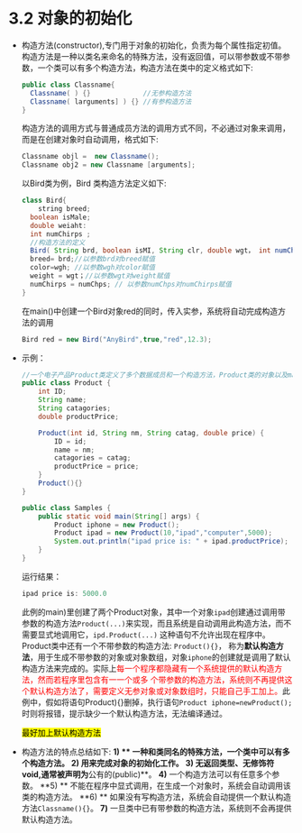 

# 3.2 对象的初始化

- 构造方法(constructor),专门用于对象的初始化，负责为每个属性指定初值。构造方法是一种以类名来命名的特殊方法，没有返回值，可以带参数或不带参数，一个类可以有多个构造方法，构造方法在类中的定义格式如下: 

  ```java
  public class Classname{
  	Classname( ) {}				//无参构造方法
  	Classname( larguments] ) {} //有参构造方法
  }
  ```

  构造方法的调用方式与普通成员方法的调用方式不同，不必通过对象来调用，而是在创建对象时自动调用，格式如下:
  
  ```java
  Classname objl =  new Classname();
  Classname obj2 = new Classname [arguments];
  ```
  
  以Bird类为例，Bird 类构造方法定义如下:
  
  ```java
  class Bird{
      string breed;
  	boolean isMale;
  	double weiaht:
  	int numChirps ;
  	//构造方法的定义
  	Bird( String brd, boolean isMI, String clr, double wgt， int numChps( { 
  	breed= brd;//以参数brd对breed赋值
  	color=wgh; //以参数wgh对color賦值
  	weight = wgt；//以参数wgt对weight赋值
  	numChirps = numChps; // 以参数numChps对numChirps赋值
  }
  
  ```
  
  在main()中创建一个Bird对象red的同时，传入实参，系统将自动完成构造方法的调用
  
  ```java
  Bird red = new Bird("AnyBird",true,"red",12.3);
  ```

- 示例：

  ```java
  //一个电子产品Product类定义了多个数据成员和一个构造方法，Product类的对象以及main()方法放在Sample.java中
  public class Product {
      int ID;
      String name;
      String catagories;
      double productPrice;
  
      Product(int id, String nm, String catag, double price) {
          ID = id;
          name = nm;
          catagories = catag;
          productPrice = price;
      }
      Product(){}
  }
  ```

  ```java
  public class Samples {
      public static void main(String[] args) {
          Product iphone = new Product();
          Product ipad = new Product(10,"ipad","computer",5000);
          System.out.println("ipad price is: " + ipad.productPrice);
      }
  }
  ```

  运行结果：

  ```java
  ipad price is: 5000.0
  ```

  此例的main)里创建了两个Product对象，其中一个对象`ipad`创建通过调用带参数的构造方法`Product(...)`来实现，而且系统是自动调用此构造方法，而不需要显式地调用它，`ipd.Product(...)` 这种语句不允许出现在程序中。Product类中还有一个不带参数的构造方法: `Product(){}`， 称为**默认构造方法**，用于生成不带参数的对象或对象数组，对象`iphone`的创建就是调用了默认构造方法来完成的。实际上<font color="red">每一个程序都隐藏有一个系统提供的默认构造方法，然而若程序里包含有一一个或多 个带参数的构造方法，系统则不再提供这个默认构造方法了，需要定义无参对象或对象数组时，只能自己手工加上。</font>此例中，假如将语句Product){}删掉，执行语句`Product iphone=newProduct();`时则将报错，提示缺少一个默认构造方法，无法编译通过。

  <mark>最好加上默认构造方法</mark>

- 构造方法的特点总结如下:
  **1) ** 一种和类同名的特殊方法，一个类中可以有多个构造方法。
  **2)**  用来完成对象的初始化工作。
  **3**)  无返回类型、无修饰符void,通常被声明为**公有的(public)**。
  **4)**  一个构造方法可以有任意多个参数。
  **5) ** 不能在程序中显式调用，在生成一个对象时，系统会自动调用该类的构造方法。
  **6) ** 如果没有写构造方法，系统会自动提供一个默认构造方法`Classname(){}`。
  **7)**   一旦类中已有带参数的构造方法，系统则不会再提供默认构造方法。

